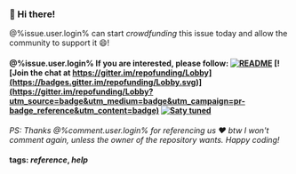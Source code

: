 ### :wave: Hi there!

@%issue.user.login% can start _crowdfunding_ this issue today and allow the community to support it :smile:! 
#### @%issue.user.login% If you are interested, please follow: [![README](https://img.shields.io/badge/more%20info-readme-yelow.svg)](https://github.com/gbrian/repofunding/blob/master/README.md) [![Join the chat at https://gitter.im/repofunding/Lobby](https://badges.gitter.im/repofunding/Lobby.svg)](https://gitter.im/repofunding/Lobby?utm_source=badge&utm_medium=badge&utm_campaign=pr-badge_reference&utm_content=badge) [![Saty tuned](https://img.shields.io/badge/repofunding%20news-subscribe-blue.svg)](https://github.com/gbrian/repofunding/issues/5)

_PS: Thanks @%comment.user.login% for referencing us :heart: btw I won't comment again, unless the owner of the repository wants. Happy coding!_
#### tags: _reference_, _help_
